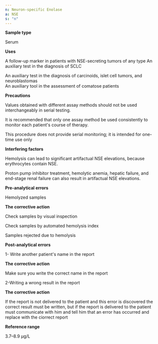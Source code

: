 ```yaml
---
n: Neuron-specific Enolase
a: NSE
s: "n"
---
```



__Sample type__

Serum

__Uses__

A follow-up marker in patients with NSE-secreting tumors of any type An auxiliary test in the diagnosis of SCLC

An auxiliary test in the diagnosis of carcinoids, islet cell tumors, and   neuroblastomas   
An auxiliary tool in the assessment of comatose patients

__Precautions__

Values obtained with different assay methods should not be used interchangeably in serial testing.

It is recommended that only one assay method be used consistently to monitor each patient's course of therapy.

This procedure does not provide serial monitoring; it is intended for one-time use only

__Interfering factors__

Hemolysis can lead to significant artifactual NSE elevations, because erythrocytes contain NSE.

Proton pump inhibitor treatment, hemolytic anemia, hepatic failure, and end-stage renal failure can also result in artifactual NSE elevations.

__Pre-analytical errors__

Hemolyzed samples

__The corrective action__

Check samples by visual inspection 

Check samples by automated hemolysis index

Samples rejected due to hemolysis 



__Post-analytical errors__

1- Write another patient's name in the report

__The corrective action__

Make sure you write the correct name in the report

2-Writing a wrong result in the report

__The corrective action__

If the report is not delivered to the patient and this error is discovered the correct result must be written, but if the report is delivered to the patient must communicate with him and tell him that an error has occurred and replace with the ciorrect report

__Reference range__

3.7–8.9 μg/L